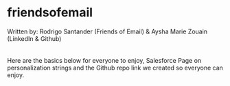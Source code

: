 # friendsofemail

Written by: Rodrigo Santander (Friends of Email) & Aysha Marie Zouain (LinkedIn & Github)			<br><br>				
Here are the basics below for everyone to enjoy, Salesforce Page on personalization strings and the Github repo link  we created so everyone can enjoy.							
